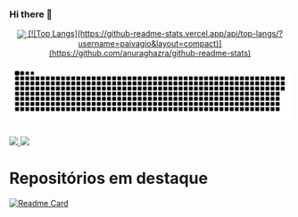 ### Hi there 👋

<!--
**paivagio/paivagio** is a ✨ _special_ ✨ repository because its `README.md` (this file) appears on your GitHub profile.

Here are some ideas to get you started:

- 🔭 I’m currently working on ...
- 🌱 I’m currently learning ...
- 👯 I’m looking to collaborate on ...
- 🤔 I’m looking for help with ...
- 💬 Ask me about ...
- 📫 How to reach me: ...
- 😄 Pronouns: ...
- ⚡ Fun fact: ...
-->


<div align="center"> 
  <a href="https://github.com/paivagio">
  <img height="167em" align="center" src="https://github-readme-stats.vercel.app/api?username=paivagio&show_icons=true&theme=midnight-purple&include_all_commits=true&count_private=true"/>
  [![Top Langs](https://github-readme-stats.vercel.app/api/top-langs/?username=paivagio&layout=compact)](https://github.com/anuraghazra/github-readme-stats)

  ![Snake animation](https://github.com/paivagio/paivagio/blob/output/github-contribution-grid-snake.svg)
</div>

<a href="https://github.com/paivagio">
  <img src="https://img.shields.io/github/followers/paivagio">
</a>
<a href="https://github.com/paivagio">
   <img src="https://komarev.com/ghpvc/?username=paivagio">
</a>
  
<h1> Repositórios em destaque </h1>

[![Readme Card](https://github-readme-stats.vercel.app/api/pin/?username=paivagio&repo=CliNTREc)](https://github.com/paivagio/CliNTREc)


